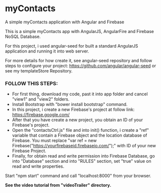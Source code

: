 # myContacts
A simple myContacts application with Angular and Firebase

This is a simple myContacts app with AngularJS, AngularFire and Firebase NoSQL Database.

For this project, i used angular-seed for built a standard AngularJS application and running it into web server.

For more details for how create it, see angular-seed repository and follow steps to configure your project: https://github.com/angular/angular-seed or see my templateStore Repository.

### FOLLOW THIS STEPS:

 - For first thing, download my code, past it into app folder and cancel "view1" and "view2" folders.
 - Install Bootstrap with "bower install bootstrap" command.
 - In this project, i create a new Firebase's project at follow link: https://firebase.google.com/
 - After that you have create a new project, you obtain an ID of your Firebase's project.
 - Open the "contactsCtrl.js" file and into init() function, i create a "ref" variable that contain a Firebase object and the      location database of Firebase. You must replace "var ref = new Firebase("https://yourfirebaseid.firebaseio.com/");" with ID of   your new Firebase Project.
 - Finally, for obtain read and write permission into Firebase Database, go into "Database" section and into "RULES" section, set "true" value on read and write properties.
 
 Start "npm start" command and call "localhost:8000" from your browser.

**See the video tutorial from "videoTrailer" directory.**
